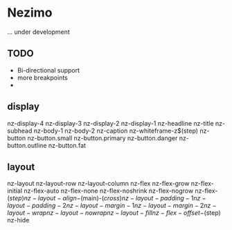 # Nezimo

... under development

## TODO
* Bi-directional support
* more breakpoints
*

## display
nz-display-4
nz-display-3
nz-display-2
nz-display-1
nz-headline
nz-title
nz-subhead
nz-body-1
nz-body-2
nz-caption
nz-whiteframe-z$(step)
nz-button
nz-button.small
nz-button.primary
nz-button.danger
nz-button.outline
nz-button.fat

## layout
nz-layout
nz-layout-row
nz-layout-column
nz-flex
nz-flex-grow
nz-flex-initial
nz-flex-auto
nz-flex-none
nz-flex-noshrink
nz-flex-nogrow
nz-flex-$(step)
nz-layout-align-$(main)-$(cross)
nz-layout-padding-1
nz-layout-padding-2
nz-layout-margin-1
nz-layout-margin-2
nz-layout-wrap
nz-layout-nowrap
nz-layout-fill
nz-flex-offset-$(step)
nz-hide